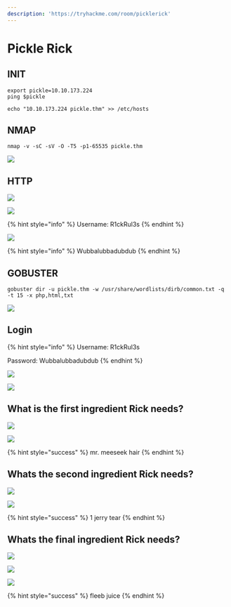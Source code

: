 ```yaml
---
description: 'https://tryhackme.com/room/picklerick'
---
```


# Pickle Rick

## INIT

```text
export pickle=10.10.173.224
ping $pickle

echo "10.10.173.224 pickle.thm" >> /etc/hosts
```

## NMAP

```text
nmap -v -sC -sV -O -T5 -p1-65535 pickle.thm
```

![](../.gitbook/assets/image%20%28421%29.png)

## HTTP

![](../.gitbook/assets/image%20%28383%29.png)

![](../.gitbook/assets/image%20%28388%29.png)

{% hint style="info" %}
Username: R1ckRul3s
{% endhint %}

![](../.gitbook/assets/image%20%28433%29.png)

{% hint style="info" %}
Wubbalubbadubdub
{% endhint %}

## GOBUSTER

```text
gobuster dir -u pickle.thm -w /usr/share/wordlists/dirb/common.txt -q -t 15 -x php,html,txt
```

![](../.gitbook/assets/image%20%28423%29.png)

## Login

{% hint style="info" %}
Username: R1ckRul3s

Password: Wubbalubbadubdub
{% endhint %}

![](../.gitbook/assets/image%20%28414%29.png)

![](../.gitbook/assets/image%20%28397%29.png)

## What is the first ingredient Rick needs?

![](../.gitbook/assets/image%20%28422%29.png)

![](../.gitbook/assets/image%20%28378%29.png)

{% hint style="success" %}
mr. meeseek hair
{% endhint %}

## Whats the second ingredient Rick needs?

![](../.gitbook/assets/image%20%28386%29.png)

![](../.gitbook/assets/image%20%28431%29.png)

{% hint style="success" %}
1 jerry tear
{% endhint %}

## Whats the final ingredient Rick needs?

![](../.gitbook/assets/image%20%28385%29.png)

![](../.gitbook/assets/image%20%28417%29.png)

![](../.gitbook/assets/image%20%28404%29.png)

{% hint style="success" %}
fleeb juice
{% endhint %}

